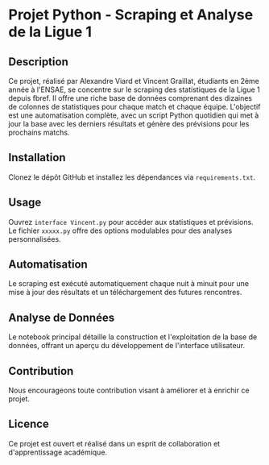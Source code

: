 # Projet Python - Scraping et Analyse de la Ligue 1

## Description
Ce projet, réalisé par Alexandre Viard et Vincent Graillat, étudiants en 2ème année à l'ENSAE, se concentre sur le scraping des statistiques de la Ligue 1 depuis fbref. Il offre une riche base de données comprenant des dizaines de colonnes de statistiques pour chaque match et chaque équipe. L'objectif est une automatisation complète, avec un script Python quotidien qui met à jour la base avec les derniers résultats et génère des prévisions pour les prochains matchs.

## Installation
Clonez le dépôt GitHub et installez les dépendances via `requirements.txt`.

## Usage
Ouvrez `interface Vincent.py` pour accéder aux statistiques et prévisions. Le fichier `xxxxx.py` offre des options modulables pour des analyses personnalisées.

## Automatisation
Le scraping est exécuté automatiquement chaque nuit à minuit pour une mise à jour des résultats et un téléchargement des futures rencontres.

## Analyse de Données
Le notebook principal détaille la construction et l'exploitation de la base de données, offrant un aperçu du développement de l'interface utilisateur.

## Contribution
Nous encourageons toute contribution visant à améliorer et à enrichir ce projet.

## Licence
Ce projet est ouvert et réalisé dans un esprit de collaboration et d'apprentissage académique. 
